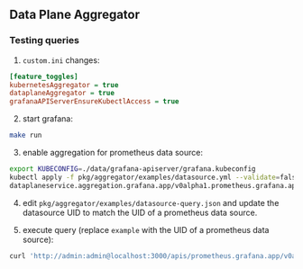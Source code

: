 ## Data Plane Aggregator

### Testing queries

1. `custom.ini` changes:
```ini
[feature_toggles]
kubernetesAggregator = true
dataplaneAggregator = true
grafanaAPIServerEnsureKubectlAccess = true
```

2. start grafana:
```bash
make run
```

3. enable aggregation for prometheus data source:
```bash
export KUBECONFIG=./data/grafana-apiserver/grafana.kubeconfig
kubectl apply -f pkg/aggregator/examples/datasource.yml --validate=false
dataplaneservice.aggregation.grafana.app/v0alpha1.prometheus.grafana.app created
```

4. edit `pkg/aggregator/examples/datasource-query.json` and update the datasource UID to match the UID of a prometheus data source.

5. execute query (replace `example` with the UID of a prometheus data source):
```bash
curl 'http://admin:admin@localhost:3000/apis/prometheus.grafana.app/v0alpha1/namespaces/default/connections/example/query' -X POST -d '@pkg/aggregator/examples/datasource-query.json'
```